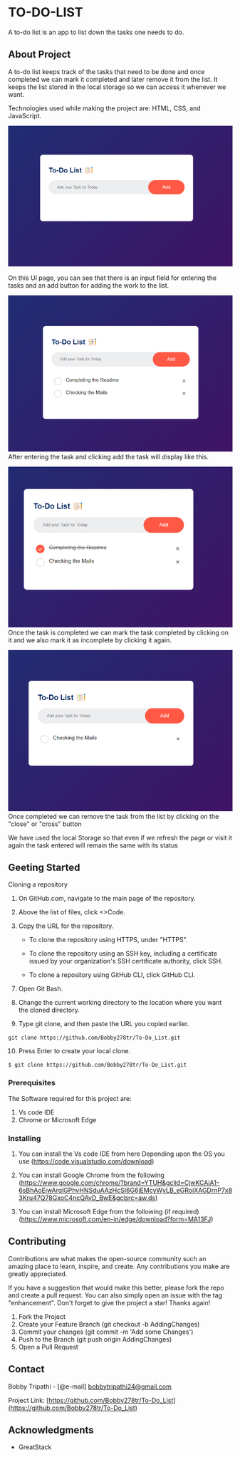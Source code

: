 # TO-DO-LIST

A to-do list is an app to list down the tasks one needs to do.

## About Project

A to-do list keeps track of the tasks that need to be done and once completed we can mark it completed and later remove it from the list. It keeps the list stored in the local storage so we can access it whenever we want.

Technologies used while making the project are:  HTML, CSS, and JavaScript.


![The Starting Page of TO-DO List](/TO-DO_UI/FrontPage.png)

On this UI page, you can see that there is an input field for entering the tasks and an add button for adding the work to the list.

![After Adding the Lists](/TO-DO_UI/AddList.png)
After entering the task and clicking add the task will display like this.

![Marking the task Completed](/TO-DO_UI/TaskCompleted.png)
Once the task is completed we can mark the task completed by clicking on it and we also mark it as incomplete by clicking it again. 

![Removing the Task](/TO-DO_UI/TaskRemove.png)
Once completed we can remove the task from the list by clicking on the "close" or "cross" button

We have used the local Storage so that even if we refresh the page or visit it again the task entered will remain the same with its status

## Geeting Started

Cloning a repository

1. On GitHub.com, navigate to the main page of the repository.

2. Above the list of files, click <>Code.

3. Copy the URL for the repository.
<ul>

- To clone the repository using HTTPS, under "HTTPS".

- To clone the repository using an SSH key, including a certificate issued by your organization's SSH certificate authority, click SSH.

- To clone a repository using GitHub CLI, click GitHub CLI.
</ul>

7. Open Git Bash.

8. Change the current working directory to the location where you want the cloned directory.

9. Type git clone, and then paste the URL you copied earlier.

```
git clone https://github.com/Bobby278tr/To-Do_List.git
```

10. Press Enter to create your local clone.

```
$ git clone https://github.com/Bobby278tr/To-Do_List.git
```

### Prerequisites

The Software required for this project are:

1. Vs code IDE
2. Chrome or Microsoft Edge


### Installing

1. You can install the Vs code IDE from here Depending upon the OS you use
   (https://code.visualstudio.com/download)

2. You can install Google Chrome from the following
   (https://www.google.com/chrome/?brand=YTUH&gclid=CjwKCAiA1-6sBhAoEiwArqlGPhvHNSduAAzHcSI6G6jEMcyWyLB_eGRoiXAGDrnP7x83Kru47Q78GxoC4ncQAvD_BwE&gclsrc=aw.ds)

3. You can install Microsoft Edge from the following (if required)
   (https://www.microsoft.com/en-in/edge/download?form=MA13FJ)

## Contributing

Contributions are what makes the open-source community such an amazing place to learn, inspire, and create. Any contributions you make are greatly appreciated.

If you have a suggestion that would make this better, please fork the repo and create a pull request. You can also simply open an issue with the tag "enhancement". Don't forget to give the project a star! Thanks again!

1. Fork the Project
2. Create your Feature Branch (git checkout -b AddingChanges)
3. Commit your changes (git commit -m 'Add some Changes')
4. Push to the Branch (git push origin AddingChanges)
5. Open a Pull Request

## Contact

Bobby Tripathi - [@e-mail] bobbytripathi24@gmail.com

Project Link: [https://github.com/Bobby278tr/To-Do_List](https://github.com/Bobby278tr/To-Do_List)

## Acknowledgments

- GreatStack
